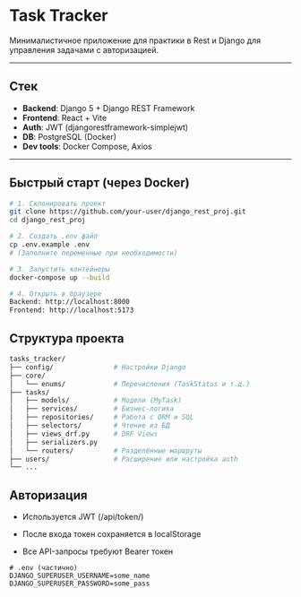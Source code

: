 # Task Tracker

Минималистичное приложение для практики в Rest и Django для управления задачами с авторизацией.

---

## Стек

- **Backend**: Django 5 + Django REST Framework
- **Frontend**: React + Vite
- **Auth**: JWT (djangorestframework-simplejwt)
- **DB**: PostgreSQL (Docker)
- **Dev tools**: Docker Compose, Axios

---

## Быстрый старт (через Docker)

```bash
# 1. Склонировать проект
git clone https://github.com/your-user/django_rest_proj.git
cd django_rest_proj

# 2. Создать .env файл
cp .env.example .env
# (Заполните переменные при необходимости)

# 3. Запустить контейнеры
docker-compose up --build

# 4. Открыть в браузере
Backend: http://localhost:8000  
Frontend: http://localhost:5173
```

## Структура проекта

```bash
tasks_tracker/
├── config/               # Настройки Django
├── core/
│   └── enums/            # Перечисления (TaskStatus и т.д.)
├── tasks/
│   ├── models/           # Модели (MyTask)
│   ├── services/         # Бизнес-логика
│   ├── repositories/     # Работа с ORM и SQL
│   ├── selectors/        # Чтение из БД
│   ├── views_drf.py      # DRF Views
│   ├── serializers.py
│   └── routers/          # Разделённые маршруты
├── users/                # Расширение или настройка auth
└── ...
```

## Авторизация

- Используется JWT (/api/token/)

- После входа токен сохраняется в localStorage

- Все API-запросы требуют Bearer токен


```env
# .env (частично)
DJANGO_SUPERUSER_USERNAME=some_name
DJANGO_SUPERUSER_PASSWORD=some_pass
```